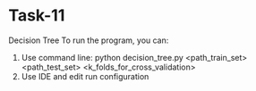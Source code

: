 # Task-11


Decision Tree
To run the program, you can:
1. Use command line:
python decision_tree.py <path_train_set> <path_test_set> <k_folds_for_cross_validation>
2. Use IDE and edit run configuration
